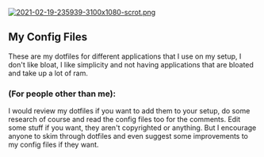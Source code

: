 [![2021-02-19-235939-3100x1080-scrot.png](https://i.postimg.cc/3Np7Xy9q/2021-02-19-235939-3100x1080-scrot.png)](https://postimg.cc/m1b0Rgv3)

## My Config Files

These are my dotfiles for different applications that I use on my setup, I don't like bloat, I like simplicity and not having applications that are bloated and take up a lot of ram.

### (For people other than me):
I would review my dotfiles if you want to add them to your setup, do some research of course and read the config files too for the comments. Edit some stuff if you want, they aren't copyrighted or anything. But I encourage anyone to skim through dotfiles and even suggest some improvements to my config files if they want.
